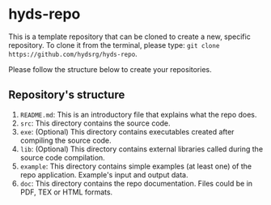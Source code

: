 # hyds-repo
This is a template repository that can be cloned to create a new, specific repository. To clone it from the terminal, please type: `git clone https://github.com/hydsrg/hyds-repo`. 

Please follow the structure below to create your repositories.

## Repository's structure
1. `README.md`: This is an introductory file that explains what the repo does.
2. `src`: This directory contains the source code.
3. `exe`: (Optional) This directory contains executables created after compiling the source code.
4. `lib`: (Optional) This directory contains external libraries called during the source code compilation. 
5. `example`: This directory contains simple examples (at least one) of the repo application. Example's input and output data.
6. `doc`: This directory contains the repo documentation. Files could be in PDF, TEX or HTML formats.
